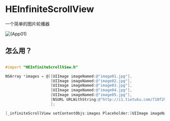 HEInfiniteScrollView
=========

一个简单的图片轮播器

![(App01)](http://i1.tietuku.com/df4a1ae5fd3f0605.gif)


怎么用？
----------

```objective-c

#import "HEInfiniteScrollView.h"

NSArray *images = @[[UIImage imageNamed:@"image01.jpg"], 
                    [UIImage imageNamed:@"image02.jpg"], 
                    [UIImage imageNamed:@"image03.jpg"],
                    [UIImage imageNamed:@"image04.jpg"], 
                    [UIImage imageNamed:@"image05.jpg"],
                    [NSURL URLWithString:@"http://i1.tietuku.com/710f29f1d57ac35d.jpg"],
                    ];  

[_infiniteScrollView setContentObjs:images Placeholder:[UIImage imageNamed:@"placeholder.jpg"]];

```
